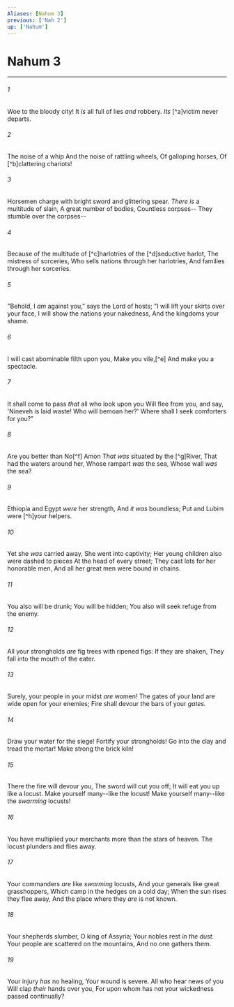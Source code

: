 ```yaml
---
Aliases: [Nahum 3]
previous: ['Nah 2']
up: ['Nahum']
---
```

# Nahum 3

***


###### 1 
Woe to the bloody city! It _is_ all full of lies _and_ robbery. _Its_ [^a]victim never departs. 

###### 2 
The noise of a whip And the noise of rattling wheels, Of galloping horses, Of [^b]clattering chariots! 

###### 3 
Horsemen charge with bright sword and glittering spear. _There is_ a multitude of slain, A great number of bodies, Countless corpses-- They stumble over the corpses-- 

###### 4 
Because of the multitude of [^c]harlotries of the [^d]seductive harlot, The mistress of sorceries, Who sells nations through her harlotries, And families through her sorceries. 

###### 5 
"Behold, I _am_ against you," says the Lord of hosts; "I will lift your skirts over your face, I will show the nations your nakedness, And the kingdoms your shame. 

###### 6 
I will cast abominable filth upon you, Make you vile,[^e] And make you a spectacle. 

###### 7 
It shall come to pass _that_ all who look upon you Will flee from you, and say, 'Nineveh is laid waste! Who will bemoan her?' Where shall I seek comforters for you?" 

###### 8 
Are you better than No[^f] Amon _That was_ situated by the [^g]River, That had the waters around her, Whose rampart _was_ the sea, Whose wall _was_ the sea? 

###### 9 
Ethiopia and Egypt _were_ her strength, And _it was_ boundless; Put and Lubim were [^h]your helpers. 

###### 10 
Yet she _was_ carried away, She went into captivity; Her young children also were dashed to pieces At the head of every street; They cast lots for her honorable men, And all her great men were bound in chains. 

###### 11 
You also will be drunk; You will be hidden; You also will seek refuge from the enemy. 

###### 12 
All your strongholds _are_ fig trees with ripened figs: If they are shaken, They fall into the mouth of the eater. 

###### 13 
Surely, your people in your midst _are_ women! The gates of your land are wide open for your enemies; Fire shall devour the bars of your _gates._ 

###### 14 
Draw your water for the siege! Fortify your strongholds! Go into the clay and tread the mortar! Make strong the brick kiln! 

###### 15 
There the fire will devour you, The sword will cut you off; It will eat you up like a locust. Make yourself many--like the locust! Make yourself many--like the _swarming_ locusts! 

###### 16 
You have multiplied your merchants more than the stars of heaven. The locust plunders and flies away. 

###### 17 
Your commanders _are_ like _swarming_ locusts, And your generals like great grasshoppers, Which camp in the hedges on a cold day; When the sun rises they flee away, And the place where they _are_ is not known. 

###### 18 
Your shepherds slumber, O king of Assyria; Your nobles rest _in the dust._ Your people are scattered on the mountains, And no one gathers them. 

###### 19 
Your injury _has_ no healing, Your wound is severe. All who hear news of you Will clap _their_ hands over you, For upon whom has not your wickedness passed continually?
